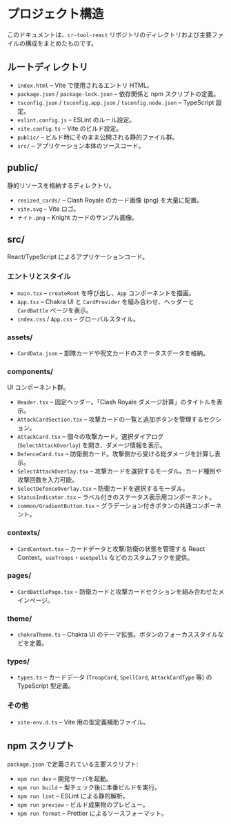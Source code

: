 # プロジェクト構造

このドキュメントは、`cr-tool-react` リポジトリのディレクトリおよび主要ファイルの構成をまとめたものです。

## ルートディレクトリ

- `index.html` – Vite で使用されるエントリ HTML。
- `package.json` / `package-lock.json` – 依存関係と npm スクリプトの定義。
- `tsconfig.json` / `tsconfig.app.json` / `tsconfig.node.json` – TypeScript 設定。
- `eslint.config.js` – ESLint のルール設定。
- `vite.config.ts` – Vite のビルド設定。
- `public/` – ビルド時にそのまま公開される静的ファイル群。
- `src/` – アプリケーション本体のソースコード。

## public/

静的リソースを格納するディレクトリ。

- `resized_cards/` – Clash Royale のカード画像 (png) を大量に配置。
- `vite.svg` – Vite ロゴ。
- `ナイト.png` – Knight カードのサンプル画像。

## src/

React/TypeScript によるアプリケーションコード。

### エントリとスタイル

- `main.tsx` – `createRoot` を呼び出し、`App` コンポーネントを描画。
- `App.tsx` – Chakra UI と `CardProvider` を組み合わせ、ヘッダーと `CardBattle` ページを表示。
- `index.css` / `App.css` – グローバルスタイル。

### assets/

- `CardData.json` – 部隊カードや呪文カードのステータスデータを格納。

### components/

UI コンポーネント群。

- `Header.tsx` – 固定ヘッダー。「Clash Royale ダメージ計算」のタイトルを表示。
- `AttackCardSection.tsx` – 攻撃カードの一覧と追加ボタンを管理するセクション。
- `AttackCard.tsx` – 個々の攻撃カード。選択ダイアログ (`SelectAttackOverlay`) を開き、ダメージ情報を表示。
- `DefenceCard.tsx` – 防衛側カード。攻撃側から受ける総ダメージを計算し表示。
- `SelectAttackOverlay.tsx` – 攻撃カードを選択するモーダル。カード種別や攻撃回数を入力可能。
- `SelectDefenceOverlay.tsx` – 防衛カードを選択するモーダル。
- `StatusIndicator.tsx` – ラベル付きのステータス表示用コンポーネント。
- `common/GradientButton.tsx` – グラデーション付きボタンの共通コンポーネント。

### contexts/

- `CardContext.tsx` – カードデータと攻撃/防衛の状態を管理する React Context。`useTroops`・`useSpells` などのカスタムフックを提供。

### pages/

- `CardBattlePage.tsx` – 防衛カードと攻撃カードセクションを組み合わせたメインページ。

### theme/

- `chakraTheme.ts` – Chakra UI のテーマ拡張。ボタンのフォーカススタイルなどを定義。

### types/

- `types.ts` – カードデータ (`TroopCard`, `SpellCard`, `AttackCardType` 等) の TypeScript 型定義。

### その他

- `vite-env.d.ts` – Vite 用の型定義補助ファイル。

## npm スクリプト

`package.json` で定義されている主要スクリプト:

- `npm run dev` – 開発サーバを起動。
- `npm run build` – 型チェック後に本番ビルドを実行。
- `npm run lint` – ESLint による静的解析。
- `npm run preview` – ビルド成果物のプレビュー。
- `npm run format` – Prettier によるソースフォーマット。

